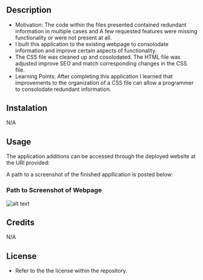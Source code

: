 # <Challenge-1-Code-Refactor>

## Description

- Motivation: The code within the files presented contained redundant information in multiple cases and A few requested features were missing functionality or were not present at all. 
- I built this application to the existing webpage to consolodate information and improve certain aspects of functionality.
- The CSS file was cleaned up and cosolodated. The HTML file was adjusted improve SEO and match corresponding changes in the CSS file.
- Learning Points: After completing this application I learned that improvements to the organization of a CSS file can allow a programmer to consolodate redundant information.

## Instalation
N/A

## Usage

The application additions can be accessed through the deployed website at the URl provided:

A path to a screenshot of the finished appllication is posted below:

### Path to Screenshot of Webpage

![alt text](assets/images/Screenshot-of-webpage_index.html(2).png)
## Credits
N/A                      

## License

- Refer to the the license within the repository.